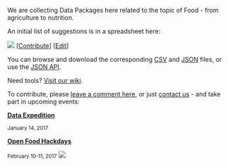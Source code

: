 We are collecting Data Packages here related to the topic of Food - from agriculture to nutrition.

An initial list of suggestions is in a spreadsheet here:

[![](http://icons.iconarchive.com/icons/carlosjj/google-jfk/128/spreadsheets-icon.png)](https://docs.google.com/spreadsheets/d/1W27W3vuD5mj1CDWbGJhjECabRbsqVzt_8EhPJV1l5b0/pubhtml) [[Contribute](https://goo.gl/forms/J5nHDCBvu3VGmonE3)] [[Edit](https://docs.google.com/spreadsheets/d/1W27W3vuD5mj1CDWbGJhjECabRbsqVzt_8EhPJV1l5b0/edit)]

You can browse and download the corresponding [CSV](https://de.wikipedia.org/wiki/CSV_(Dateiformat)) and [JSON](https://de.wikipedia.org/wiki/JavaScript_Object_Notation) files, or use the [JSON API](http://127.0.0.1:8002/api.json).

Need tools? [Visit our wiki](https://github.com/schoolofdata-swiss/datacentral/wiki).

To contribute, please [leave a comment here](https://docs.google.com/spreadsheets/d/1W27W3vuD5mj1CDWbGJhjECabRbsqVzt_8EhPJV1l5b0/edit#gid=1386834576), or just [contact us](/contact/) - and take part in upcoming events:

**[Data Expedition](https://schoolofdata-ch.github.io/2016/12/14/Food-Data-Expedition.html)**

<small>January 14, 2017</small>

**[Open Food Hackdays](http://food.opendata.ch)**

<small>February 10-11, 2017</small> <a target="_blank" href="https://calendar.google.com/calendar/event?action=TEMPLATE&tmeid=NjVnajZlOWc3NWhqYWI5bmM5ajZhYjlrNjhvM2liOXBjNHJqNGJiNjZoaGppb2hwNjhvM2dkMWljNCAwb2hxdG01aDRiNjU4dGs2ZGtlNWhkNTdzY0Bn&tmsrc=0ohqtm5h4b658tk6dke5hd57sc%40group.calendar.google.com"><img border="0" src="https://www.google.com/calendar/images/ext/gc_button1_en-GB.gif"></a>
